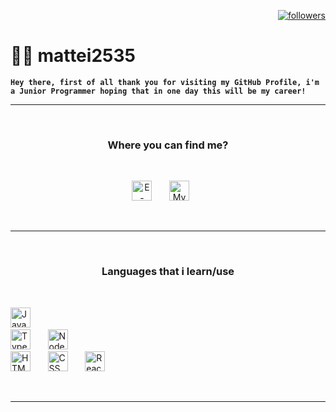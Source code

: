 <p align="right">
    <a href="https://github.com/mattei2535?tab=followers"><img alt="followers" title="Follow me on Github" src="https://custom-icon-badges.demolab.com/github/followers/mattei2535?color=ce2323&labelColor=8a1f1f&style=for-the-badge&logo=person-add&label=Follow&logoColor=white"/></a>
</p>

# 👨‍💻 mattei2535

**`Hey there, first of all thank you for visiting my GitHub Profile, i'm a Junior Programmer hoping that in one day this will be my career!`**

---

<br>

<h3 align="center">
  Where you can find me?
</h3>

<br>

<p align="center">
  <a href="mailto:matei2535@gmail.com"><img width="32px" alt="E-mail" title="E-mail me" src="https://i.imgur.com/z4LMBBG.png"/></a>
  &#8287;&#8287;&#8287;&#8287;&#8287;
  <a href="https://discord.com/users/402503629963001857/" alt="My Discord Profile"><img width="32px" title="My Discord Profile" src="https://i.imgur.com/Z974ANd.png"/></a>
  &#8287;&#8287;&#8287;&#8287;&#8287;
</p>

<br>

---
<br>

<h3 align="center">
  Languages that i learn/use
</h3>

<br>
<p align="center">

<a href="https://www.javascript.com"><img alt="JavaScript" title="JavaScript" width="32px" src="https://cdn.jsdelivr.net/gh/devicons/devicon/icons/javascript/javascript-plain.svg"/></a>
      &#8287;&#8287;&#8287;&#8287;&#8287;    
<a href="https://www.javascript.com"><img alt="TypeScript" title="TypeScript" width="32px" src="https://cdn.jsdelivr.net/gh/devicons/devicon/icons/typescript/typescript-plain.svg" /></a>
      &#8287;&#8287;&#8287;&#8287;&#8287;
<a href="https://www.javascript.com"><img alt="NodeJS" title="NodeJS" width="32px" src="https://cdn.jsdelivr.net/gh/devicons/devicon/icons/nodejs/nodejs-original.svg" /></a>
      &#8287;&#8287;&#8287;&#8287;&#8287;    
<a href="https://www.javascript.com"><img alt="HTML" title="HTML" width="32px" src="https://cdn.jsdelivr.net/gh/devicons/devicon/icons/html5/html5-plain.svg" /></a>
      &#8287;&#8287;&#8287;&#8287;&#8287;
<a href="https://www.javascript.com"><img alt="CSS" title="CSS" width="32px" src="https://cdn.jsdelivr.net/gh/devicons/devicon/icons/css3/css3-plain.svg" /></a>
      &#8287;&#8287;&#8287;&#8287;&#8287;
<a href="https://www.javascript.com"><img alt="React" title="React" width="32px" src="https://cdn.jsdelivr.net/gh/devicons/devicon/icons/react/react-original.svg" /></a>
      &#8287;&#8287;&#8287;&#8287;&#8287;
</p>

<br>

---

